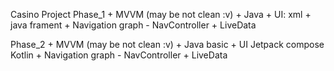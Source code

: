 Casino Project
Phase_1
    + MVVM (may be not clean :v)
    + Java
    + UI: xml + java frament
    + Navigation graph - NavController
    + LiveData

Phase_2
    + MVVM (may be not clean :v)
    + Java basic
    + UI Jetpack compose Kotlin
    + Navigation graph - NavController
    + LiveData



